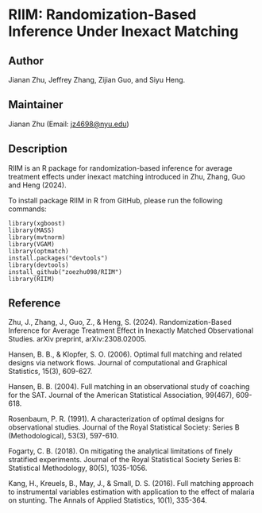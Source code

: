# RIIM: Randomization-Based Inference Under Inexact Matching

## Author
Jianan Zhu, Jeffrey Zhang, Zijian Guo, and Siyu Heng.

## Maintainer
Jianan Zhu (Email: jz4698@nyu.edu)

## Description
RIIM is an R package for randomization-based inference for average treatment effects under inexact matching introduced in Zhu, Zhang, Guo and Heng (2024).

To install package RIIM in R from GitHub, please run the following commands:
```{r}
library(xgboost)
library(MASS)
library(mvtnorm)
library(VGAM)
library(optmatch)
install.packages("devtools") 
library(devtools) 
install_github("zoezhu098/RIIM")
library(RIIM)
```

## Reference
Zhu, J., Zhang, J., Guo, Z., & Heng, S. (2024). Randomization-Based Inference for Average Treatment Effect in Inexactly Matched Observational Studies. arXiv preprint, arXiv:2308.02005.

Hansen, B. B., & Klopfer, S. O. (2006). Optimal full matching and related designs via network flows. Journal of computational and Graphical Statistics, 15(3), 609-627.

Hansen, B. B. (2004). Full matching in an observational study of coaching for the SAT. Journal of the American Statistical Association, 99(467), 609-618.

Rosenbaum, P. R. (1991). A characterization of optimal designs for observational studies. Journal of the Royal Statistical Society: Series B (Methodological), 53(3), 597-610.

Fogarty, C. B. (2018). On mitigating the analytical limitations of finely stratified experiments. Journal of the Royal Statistical Society Series B: Statistical Methodology, 80(5), 1035-1056.

Kang, H., Kreuels, B., May, J., & Small, D. S. (2016). Full matching approach to instrumental variables estimation with application to the effect of malaria on stunting. The Annals of Applied Statistics, 10(1), 335-364.
